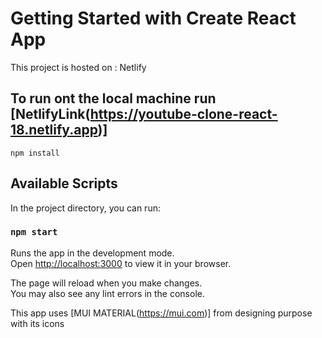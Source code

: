 # Getting Started with Create React App

This project is hosted on : Netlify

## To run ont the local machine run [NetlifyLink(https://youtube-clone-react-18.netlify.app)]

`npm install`

## Available Scripts

In the project directory, you can run:

### `npm start`

Runs the app in the development mode.\
Open [http://localhost:3000](http://localhost:3000) to view it in your browser.

The page will reload when you make changes.\
You may also see any lint errors in the console.

This app uses [MUI MATERIAL(https://mui.com)] from designing purpose with its icons
